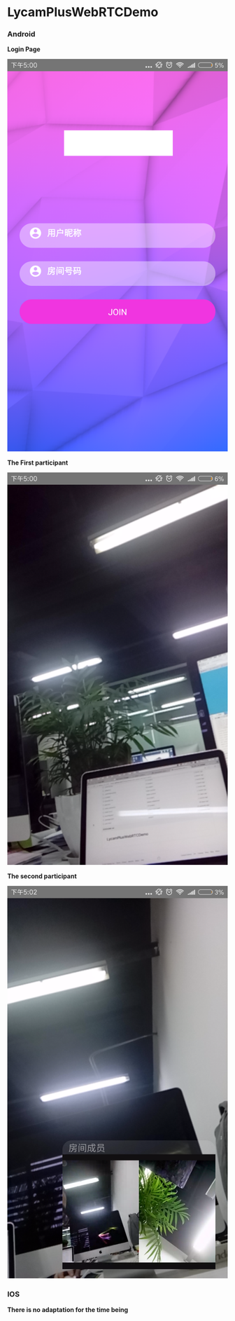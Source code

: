 # LycamPlusWebRTCDemo

### Android

**Login Page**

![Alt text](/screenshot/01.png)

**The First participant**

![Alt text](/screenshot/02.png)

**The second participant**

![Alt text](/screenshot/03.png)

### IOS

**There is no adaptation for the time being**